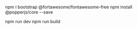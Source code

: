 npm i bootstrap @fortawesome/fontawesome-free
npm install @popperjs/core --save

npm run dev 
npm run build
